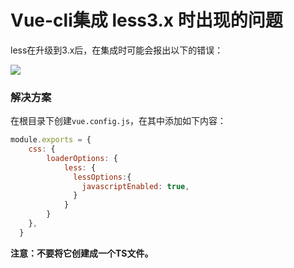 # Vue-cli集成 less3.x 时出现的问题

less在升级到3.x后，在集成时可能会报出以下的错误：

![](https://user-images.githubusercontent.com/11534583/31714259-fef1d1a8-b3c5-11e7-8a35-a36731ddc4b0.png)



### 解决方案

在根目录下创建`vue.config.js`，在其中添加如下内容：

```js
module.exports = {
    css: {
        loaderOptions: {
            less: {
              lessOptions:{
                javascriptEnabled: true,
              }
            }
        }
    },
  }
```

**注意：不要将它创建成一个TS文件。**

